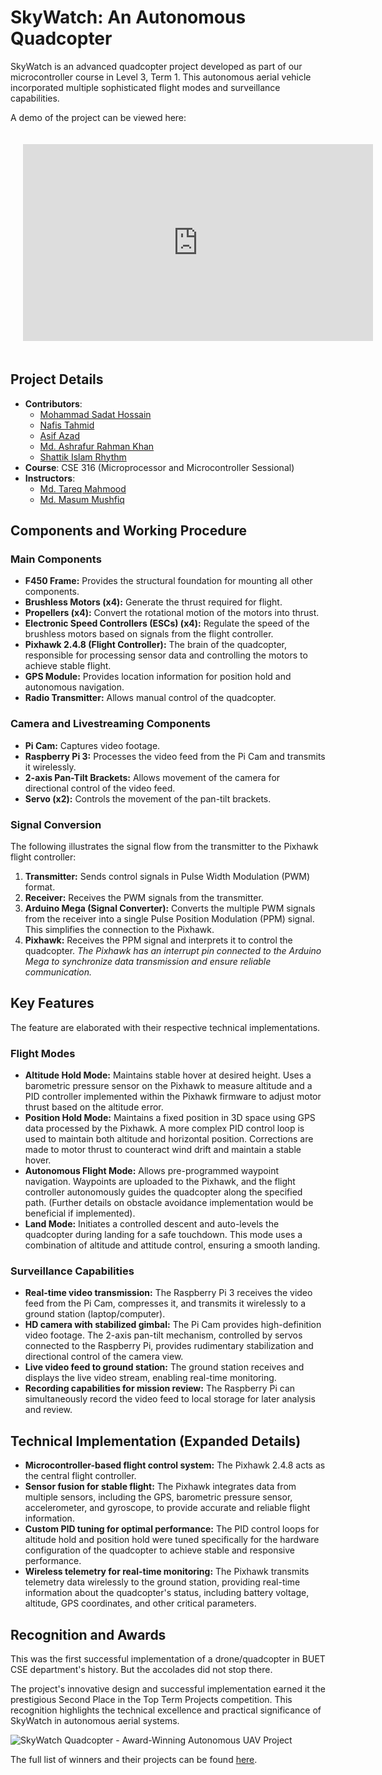# SkyWatch: An Autonomous Quadcopter

SkyWatch is an advanced quadcopter project developed as part of our microcontroller course in Level 3, Term 1. This autonomous aerial vehicle incorporated multiple sophisticated flight modes and surveillance capabilities.

A demo of the project can be viewed here:
<div style="padding: 20px">
<iframe width="560" height="315" src="https://www.youtube.com/embed/yqDztcmO_Js" frameborder="0" allow="accelerometer; autoplay; clipboard-write; encrypted-media; gyroscope; picture-in-picture" allowfullscreen></iframe>
</div>

## Project Details
- **Contributors**:
    - [Mohammad Sadat Hossain](https://www.facebook.com/sadathossain01)
    - [Nafis Tahmid](https://www.facebook.com/tahmid404)
    - [Asif Azad](https://www.facebook.com/asif.azad.52438)
    - [Md. Ashrafur Rahman Khan](https://www.facebook.com/ashrafur.khan.37)
    - [Shattik Islam Rhythm](https://www.facebook.com/shattik.islam.5)
- **Course**: CSE 316 (Microprocessor and Microcontroller Sessional)
- **Instructors**:
    - [Md. Tareq Mahmood](https://cse.buet.ac.bd/faculty/faculty_detail/tareq)
    - [Md. Masum Mushfiq](https://cse.buet.ac.bd/web/faculty_list/detail/mushfiq)


## Components and Working Procedure

### Main Components

* **F450 Frame:** Provides the structural foundation for mounting all other components.
* **Brushless Motors (x4):**  Generate the thrust required for flight.
* **Propellers (x4):** Convert the rotational motion of the motors into thrust.
* **Electronic Speed Controllers (ESCs) (x4):** Regulate the speed of the brushless motors based on signals from the flight controller.
* **Pixhawk 2.4.8 (Flight Controller):** The brain of the quadcopter, responsible for processing sensor data and controlling the motors to achieve stable flight.
* **GPS Module:** Provides location information for position hold and autonomous navigation.
* **Radio Transmitter:** Allows manual control of the quadcopter.


### Camera and Livestreaming Components

* **Pi Cam:** Captures video footage.
* **Raspberry Pi 3:** Processes the video feed from the Pi Cam and transmits it wirelessly.
* **2-axis Pan-Tilt Brackets:** Allows movement of the camera for directional control of the video feed.
* **Servo (x2):** Controls the movement of the pan-tilt brackets.

### Signal Conversion

The following illustrates the signal flow from the transmitter to the Pixhawk flight controller:

1. **Transmitter:** Sends control signals in Pulse Width Modulation (PWM) format.
2. **Receiver:** Receives the PWM signals from the transmitter.
3. **Arduino Mega (Signal Converter):**  Converts the multiple PWM signals from the receiver into a single  Pulse Position Modulation (PPM) signal.  This simplifies the connection to the Pixhawk.
4. **Pixhawk:** Receives the PPM signal and interprets it to control the quadcopter. *The Pixhawk has an interrupt pin connected to the Arduino Mega to synchronize data transmission and ensure reliable communication.*

## Key Features
The feature are elaborated with their respective technical implementations.

### Flight Modes

* **Altitude Hold Mode:** Maintains stable hover at desired height. Uses a barometric pressure sensor on the Pixhawk to measure altitude and a PID controller implemented within the Pixhawk firmware to adjust motor thrust based on the altitude error.
* **Position Hold Mode:** Maintains a fixed position in 3D space using GPS data processed by the Pixhawk.  A more complex PID control loop is used to maintain both altitude and horizontal position.  Corrections are made to motor thrust to counteract wind drift and maintain a stable hover.
* **Autonomous Flight Mode:** Allows pre-programmed waypoint navigation.  Waypoints are uploaded to the Pixhawk, and the flight controller autonomously guides the quadcopter along the specified path.  (Further details on obstacle avoidance implementation would be beneficial if implemented).
* **Land Mode:** Initiates a controlled descent and auto-levels the quadcopter during landing for a safe touchdown. This mode uses a combination of altitude and attitude control, ensuring a smooth landing.


### Surveillance Capabilities

* **Real-time video transmission:** The Raspberry Pi 3 receives the video feed from the Pi Cam, compresses it, and transmits it wirelessly to a ground station (laptop/computer).
* **HD camera with stabilized gimbal:** The Pi Cam provides high-definition video footage.  The 2-axis pan-tilt mechanism, controlled by servos connected to the Raspberry Pi, provides rudimentary stabilization and directional control of the camera view.
* **Live video feed to ground station:** The ground station receives and displays the live video stream, enabling real-time monitoring.
* **Recording capabilities for mission review:**  The Raspberry Pi can simultaneously record the video feed to local storage for later analysis and review.


## Technical Implementation (Expanded Details)

* **Microcontroller-based flight control system:**  The Pixhawk 2.4.8 acts as the central flight controller.
* **Sensor fusion for stable flight:** The Pixhawk integrates data from multiple sensors, including the GPS, barometric pressure sensor, accelerometer, and gyroscope, to provide accurate and reliable flight information.
* **Custom PID tuning for optimal performance:** The PID control loops for altitude hold and position hold were tuned specifically for the hardware configuration of the quadcopter to achieve stable and responsive performance.
* **Wireless telemetry for real-time monitoring:**  The Pixhawk transmits telemetry data wirelessly to the ground station, providing real-time information about the quadcopter's status, including battery voltage, altitude, GPS coordinates, and other critical parameters.

## Recognition and Awards
This was the first successful implementation of a drone/quadcopter in BUET CSE department's history. But the accolades did not stop there.

The project's innovative design and successful implementation earned it the prestigious Second Place in the Top Term Projects competition. This recognition highlights the technical excellence and practical significance of SkyWatch in autonomous aerial systems.

![SkyWatch Quadcopter - Award-Winning Autonomous UAV Project](https://i.postimg.cc/dt2w02f7/Screenshot-from-2025-01-16-11-25-42.png)

The full list of winners and their projects can be found [here](https://docs.google.com/presentation/d/1rVRFsz9oOmoPmgQUyQ30cugzrvUNgRiTD_YXTi5Kx9s/edit?usp=sharing).
